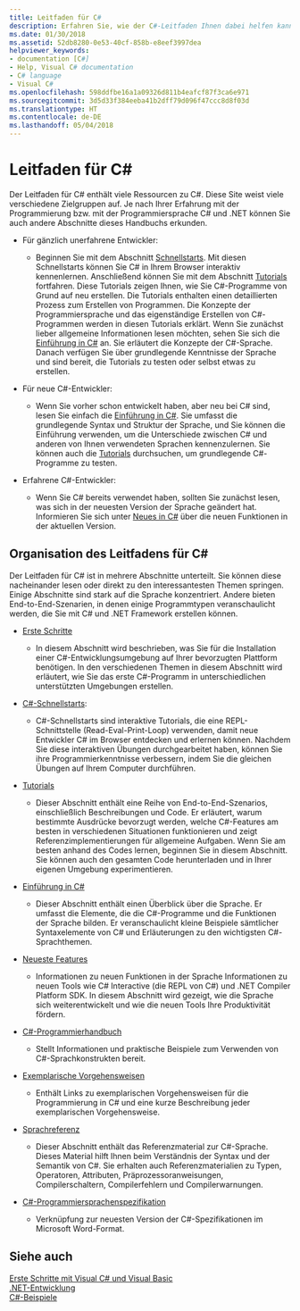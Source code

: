 ```yaml
---
title: Leitfaden für C#
description: Erfahren Sie, wie der C#-Leitfaden Ihnen dabei helfen kann, Detailkenntnisse über C# zu erhalten, unabhängig davon, ob Sie ein neuer Entwickler oder ein Experte sind.
ms.date: 01/30/2018
ms.assetid: 52db8280-0e53-40cf-858b-e8eef3997dea
helpviewer_keywords:
- documentation [C#]
- Help, Visual C# documentation
- C# language
- Visual C#
ms.openlocfilehash: 598ddfbe16a1a09326d811b4eafcf87f3ca6e971
ms.sourcegitcommit: 3d5d33f384eeba41b2dff79d096f47ccc8d8f03d
ms.translationtype: HT
ms.contentlocale: de-DE
ms.lasthandoff: 05/04/2018
---
```

# <a name="c-guide"></a>Leitfaden für C#

Der Leitfaden für C# enthält viele Ressourcen zu C#. Diese Site weist viele verschiedene Zielgruppen auf. Je nach Ihrer Erfahrung mit der Programmierung bzw. mit der Programmiersprache C# und .NET können Sie auch andere Abschnitte dieses Handbuchs erkunden.

* Für gänzlich unerfahrene Entwickler:
  * Beginnen Sie mit dem Abschnitt [Schnellstarts](quick-starts/index.md). Mit diesen Schnellstarts können Sie C# in Ihrem Browser interaktiv kennenlernen. Anschließend können Sie mit dem Abschnitt [Tutorials](tutorials/index.md) fortfahren. Diese Tutorials zeigen Ihnen, wie Sie C#-Programme von Grund auf neu erstellen. Die Tutorials enthalten einen detaillierten Prozess zum Erstellen von Programmen. Die Konzepte der Programmiersprache und das eigenständige Erstellen von C#-Programmen werden in diesen Tutorials erklärt. Wenn Sie zunächst lieber allgemeine Informationen lesen möchten, sehen Sie sich die [Einführung in C#](tour-of-csharp/index.md) an. Sie erläutert die Konzepte der C#-Sprache. Danach verfügen Sie über grundlegende Kenntnisse der Sprache und sind bereit, die Tutorials zu testen oder selbst etwas zu erstellen.

* Für neue C#-Entwickler:
  * Wenn Sie vorher schon entwickelt haben, aber neu bei C# sind, lesen Sie einfach die [Einführung in C#](tour-of-csharp/index.md). Sie umfasst die grundlegende Syntax und Struktur der Sprache, und Sie können die Einführung verwenden, um die Unterschiede zwischen C# und anderen von Ihnen verwendeten Sprachen kennenzulernen. Sie können auch die [Tutorials](tutorials/index.md) durchsuchen, um grundlegende C#-Programme zu testen.

* Erfahrene C#-Entwickler:
  * Wenn Sie C# bereits verwendet haben, sollten Sie zunächst lesen, was sich in der neuesten Version der Sprache geändert hat. Informieren Sie sich unter [Neues in C#](whats-new/index.md) über die neuen Funktionen in der aktuellen Version.

## <a name="how-the-c-guide-is-organized"></a>Organisation des Leitfadens für C#

Der Leitfaden für C# ist in mehrere Abschnitte unterteilt. Sie können diese nacheinander lesen oder direkt zu den interessantesten Themen springen. Einige Abschnitte sind stark auf die Sprache konzentriert. Andere bieten End-to-End-Szenarien, in denen einige Programmtypen veranschaulicht werden, die Sie mit C# und .NET Framework erstellen können.

* [Erste Schritte](getting-started/index.md)
  * In diesem Abschnitt wird beschrieben, was Sie für die Installation einer C#-Entwicklungsumgebung auf Ihrer bevorzugten Plattform benötigen. In den verschiedenen Themen in diesem Abschnitt wird erläutert, wie Sie das erste C#-Programm in unterschiedlichen unterstützten Umgebungen erstellen.

* [C#-Schnellstarts](quick-starts/index.md):
  * C#-Schnellstarts sind interaktive Tutorials, die eine REPL-Schnittstelle (Read-Eval-Print-Loop) verwenden, damit neue Entwickler C# im Browser entdecken und erlernen können. Nachdem Sie diese interaktiven Übungen durchgearbeitet haben, können Sie ihre Programmierkenntnisse verbessern, indem Sie die gleichen Übungen auf Ihrem Computer durchführen.

* [Tutorials](tutorials/index.md)
  * Dieser Abschnitt enthält eine Reihe von End-to-End-Szenarios, einschließlich Beschreibungen und Code. Er erläutert, warum bestimmte Ausdrücke bevorzugt werden, welche C#-Features am besten in verschiedenen Situationen funktionieren und zeigt Referenzimplementierungen für allgemeine Aufgaben. Wenn Sie am besten anhand des Codes lernen, beginnen Sie in diesem Abschnitt. Sie können auch den gesamten Code herunterladen und in Ihrer eigenen Umgebung experimentieren.

* [Einführung in C#](tour-of-csharp/index.md)
  * Dieser Abschnitt enthält einen Überblick über die Sprache. Er umfasst die Elemente, die die C#-Programme und die Funktionen der Sprache bilden. Er veranschaulicht kleine Beispiele sämtlicher Syntaxelemente von C# und Erläuterungen zu den wichtigsten C#-Sprachthemen.

* [Neueste Features](whats-new/index.md)
  * Informationen zu neuen Funktionen in der Sprache Informationen zu neuen Tools wie C# Interactive (die REPL von C#) und .NET Compiler Platform SDK. In diesem Abschnitt wird gezeigt, wie die Sprache sich weiterentwickelt und wie die neuen Tools Ihre Produktivität fördern.

<!--
* [.NET Compiler Platform SDK](roslyn-sdk/index.md)
  * The .NET Compiler Platform SDK enables you to write components that analyze code, and suggest or make improvements to that code. In this section, you'll learn how the APIs are organized, and how you can create code that enables rules and practices for your team. You'll also see samples, end-to-end scenarios, and links to other libraries with more examples using these APIs.
-->

* [C#-Programmierhandbuch](../csharp/programming-guide/index.md)
  * Stellt Informationen und praktische Beispiele zum Verwenden von C#-Sprachkonstrukten bereit.

* [Exemplarische Vorgehensweisen](../csharp/walkthroughs.md)
  * Enthält Links zu exemplarischen Vorgehensweisen für die Programmierung in C# und eine kurze Beschreibung jeder exemplarischen Vorgehensweise.

* [Sprachreferenz](language-reference/index.md)
  * Dieser Abschnitt enthält das Referenzmaterial zur C#-Sprache. Dieses Material hilft Ihnen beim Verständnis der Syntax und der Semantik von C#. Sie erhalten auch Referenzmaterialien zu Typen, Operatoren, Attributen, Präprozessoranweisungen, Compilerschaltern, Compilerfehlern und Compilerwarnungen.

* [C#-Programmiersprachenspezifikation](../csharp/language-reference/language-specification/index.md)
  * Verknüpfung zur neuesten Version der C#-Spezifikationen im Microsoft Word-Format.

## <a name="see-also"></a>Siehe auch

[Erste Schritte mit Visual C# und Visual Basic](/visualstudio/ide/getting-started-with-visual-csharp-and-visual-basic)  
[.NET-Entwicklung](https://msdn.microsoft.com/library/ff361664)  
[C#-Beispiele](http://code.msdn.microsoft.com/site/search?f%5B0%5D.Type=ProgrammingLanguage&f%5B0%5D.Value=C%23&f%5B0%5D.Text=C%23)  